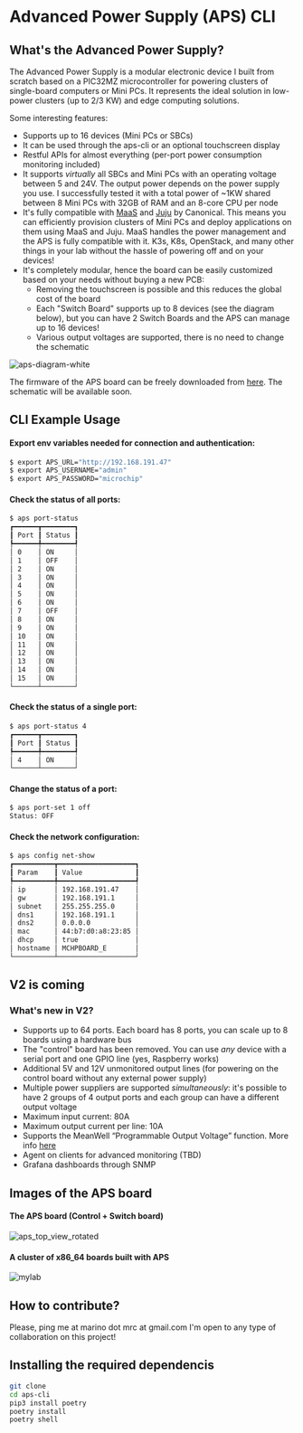 # Advanced Power Supply (APS) CLI
## What's the Advanced Power Supply?
The Advanced Power Supply is a modular electronic device I built from scratch based on a PIC32MZ microcontroller for powering clusters of single-board computers or Mini PCs.
It represents the ideal solution in low-power clusters (up to 2/3 KW) and edge computing solutions.

Some interesting features:
* Supports up to 16 devices (Mini PCs or SBCs)
* It can be used through the aps-cli or an optional touchscreen display
* Restful APIs for almost everything (per-port power consumption monitoring included)
* It supports _virtually_ all SBCs and Mini PCs with an operating voltage between 5 and 24V. The output power depends on the power supply you use. I successfully tested it with a total power of ~1KW shared between 8 Mini PCs with 32GB of RAM and an 8-core CPU per node
* It's fully compatible with [MaaS](https://maas.io/) and [Juju](https://juju.is/) by Canonical. This means you can efficiently provision clusters of Mini PCs and deploy applications on them using MaaS and Juju. MaaS handles the power management and the APS is fully compatible with it. K3s, K8s, OpenStack, and many other things in your lab without the hassle of powering off and on your devices!
* It's completely modular, hence the board can be easily customized based on your needs without buying a new PCB:
  * Removing the touchscreen is possible and this reduces the global cost of the board
  * Each "Switch Board" supports up to 8 devices (see the diagram below), but you can have 2 Switch Boards and the APS can manage up to 16 devices!
  * Various output voltages are supported, there is no need to change the schematic

![aps-diagram-white](https://github.com/marino-mrc/aps-cli/assets/1167190/4dd858b4-6f68-49e4-ae34-53420ebbdac2)

The firmware of the APS board can be freely downloaded from [here](https://github.com/marino-mrc/aps-firmware). The schematic will be available soon.

## CLI Example Usage
#### Export env variables needed for connection and authentication:
```bash
$ export APS_URL="http://192.168.191.47"
$ export APS_USERNAME="admin"
$ export APS_PASSWORD="microchip"
```

#### Check the status of all ports:
```bash
$ aps port-status
┏━━━━━━┳━━━━━━━━┓
┃ Port ┃ Status ┃
┡━━━━━━╇━━━━━━━━┩
│ 0    │ ON     │
│ 1    │ OFF    │
│ 2    │ ON     │
│ 3    │ ON     │
│ 4    │ ON     │
│ 5    │ ON     │
│ 6    │ ON     │
│ 7    │ OFF    │
│ 8    │ ON     │
│ 9    │ ON     │
│ 10   │ ON     │
│ 11   │ ON     │
│ 12   │ ON     │
│ 13   │ ON     │
│ 14   │ ON     │
│ 15   │ ON     │
└──────┴────────┘
```

#### Check the status of a single port:
```bash
$ aps port-status 4
┏━━━━━━┳━━━━━━━━┓
┃ Port ┃ Status ┃
┡━━━━━━╇━━━━━━━━┩
│ 4    │ ON     │
└──────┴────────┘
```

#### Change the status of a port:
```bash
$ aps port-set 1 off
Status: OFF
```

#### Check the network configuration:
```bash
$ aps config net-show
┏━━━━━━━━━━┳━━━━━━━━━━━━━━━━━━━┓
┃ Param    ┃ Value             ┃
┡━━━━━━━━━━╇━━━━━━━━━━━━━━━━━━━┩
│ ip       │ 192.168.191.47    │
│ gw       │ 192.168.191.1     │
│ subnet   │ 255.255.255.0     │
│ dns1     │ 192.168.191.1     │
│ dns2     │ 0.0.0.0           │
│ mac      │ 44:b7:d0:a8:23:85 │
│ dhcp     │ true              │
│ hostname │ MCHPBOARD_E       │
└──────────┴───────────────────┘
```
## V2 is coming
### What's new in V2?
* Supports up to 64 ports. Each board has 8 ports, you can scale up to 8 boards using a hardware bus
* The "control" board has been removed. You can use _any_ device with a serial port and one GPIO line (yes, Raspberry works)
* Additional 5V and 12V unmonitored output lines (for powering on the control board without any external power supply)
* Multiple power suppliers are supported _simultaneously_: it's possible to have 2 groups of 4 output ports and each group can have a different output voltage
* Maximum input current: 80A
* Maximum output current per line: 10A
* Supports the MeanWell “Programmable Output Voltage” function. More info [here](https://www.meanwell-web.com/content/files/pdfs/productPdfs/MW/UHP-1500/UHP-1500-spec.pdf)
* Agent on clients for advanced monitoring (TBD)
* Grafana dashboards through SNMP

## Images of the APS board

#### The APS board (Control + Switch board)
![aps_top_view_rotated](https://github.com/marino-mrc/aps-cli/assets/1167190/ae850f01-13ba-4b16-9aae-aee16bb57b51)

#### A cluster of x86_64 boards built with APS
![mylab](https://github.com/marino-mrc/aps-cli/assets/1167190/03aba38a-a6f2-42a3-8399-7b51e35331c2)

## How to contribute?
Please, ping me at marino dot mrc at gmail.com
I'm open to any type of collaboration on this project!

## Installing the required dependencis
```bash
git clone 
cd aps-cli
pip3 install poetry
poetry install
poetry shell
```


